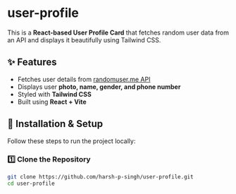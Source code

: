 # user-profile

This is a **React-based User Profile Card** that fetches random user data from an API and displays it beautifully using Tailwind CSS.

## ✨ Features
- Fetches user details from [randomuser.me API](https://randomuser.me/)
- Displays user **photo, name, gender, and phone number**
- Styled with **Tailwind CSS**
- Built using **React + Vite**

## 🚀 Installation & Setup
Follow these steps to run the project locally:

### 1️⃣ Clone the Repository
```sh
git clone https://github.com/harsh-p-singh/user-profile.git
cd user-profile
